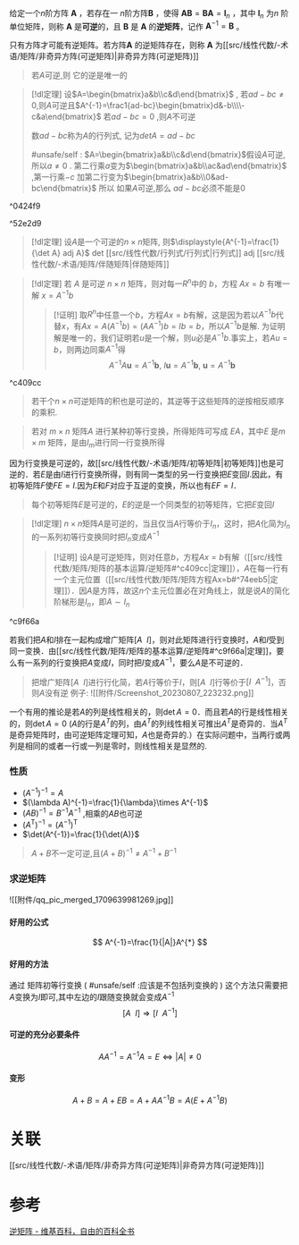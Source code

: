 
给定一个$n$阶方阵 $\mathbf{A}$ ，若存在一 $n$阶方阵$\mathbf {B}$ ，使得 $\mathbf{AB}=\mathbf{BA}=\mathbf{I}_n$ ，其中  $\mathbf{I}_n$ 为$n$ 阶单位矩阵，则称 $\mathbf{A}$ 是**可逆**的，且 $\mathbf {B}$ 是 $\mathbf{A}$ 的**逆矩阵**，记作 $\mathbf {A} ^{-1}=\mathbf {B}$ 。

只有方阵才可能有逆矩阵。若方阵$\mathbf{A}$ 的逆矩阵存在，则称 $\mathbf{A}$ 为[[src/线性代数/-术语/矩阵/非奇异方阵(可逆矩阵)|非奇异方阵(可逆矩阵)]]

> 若$A$可逆,则 它的逆是唯一的


> [!dl定理] 
> 设$A=\begin{bmatrix}a&b\\c&d\end{bmatrix}$ , 若$ad-bc\neq0$,则$A$可逆且$A^{-1}=\frac1{ad-bc}\begin{bmatrix}d&-b\\\\-c&a\end{bmatrix}$
> 若$ad-bc=0$ ,则$A$不可逆
> 
> 数$ad-bc$称为$A$的行列式, 记为$det A=ad-bc$
> 
> 
> #unsafe/self  : $A=\begin{bmatrix}a&b\\c&d\end{bmatrix}$假设$A$可逆,所以$a\neq 0$ . 第二行乘$a$变为$\begin{bmatrix}a&b\\ac&ad\end{bmatrix}$ ,第一行乘$-c$ 加第二行变为$\begin{bmatrix}a&b\\0&ad-bc\end{bmatrix}$ 所以 如果$A$可逆,那么 $ad-bc$必须不能是$0$ 

^0424f9

^52e2d9
> [!dl定理] 
> 设$A$是一个可逆的$n\times n$矩阵, 则$\displaystyle{A^{-1}=\frac{1}{\det A} adj A}$
> det [[src/线性代数/行列式/行列式|行列式]]
> adj [[src/线性代数/-术语/矩阵/伴随矩阵|伴随矩阵]]


> [!dl定理] 
> 若 $A$ 是可逆 $n\times n$ 矩阵，则对每一$R^{n}$中的 $b$，方程 $Ax=b$ 有唯一解 $x=A^{-1}b$ 
> > [!证明] 
> > 取$R^{n}$中任意一个$b$，方程$Ax=b$有解，这是因为若以$A^{-1}b$代替$x$，有$Ax=A(A^{-1}b)=(AA^{-1})b=Ib=b$，所以$A^{-1}b$是解.
> > 为证明解是唯一的，我们证明若$u$是一个解，则$u$必是$A^{-1}b$.事实上，若$Au=b$，则两边同乘$A^{-1}$得$$A^{-1}A\boldsymbol{u}=A^{-1}\boldsymbol{b},~I\boldsymbol{u}=A^{-1}\boldsymbol{b},~\boldsymbol{u}=A^{-1}\boldsymbol{b}$$

^c409cc

> 若干个$n\times n$可逆矩阵的积也是可逆的，其逆等于这些矩阵的逆按相反顺序的乘积.


> 若对 $m×n$ 矩阵$A$ 进行某种初等行变换，所得矩阵可写成 $EA$，其中$E$ 是$m×m$ 矩阵，是由$I_m$进行同一行变换所得

因为行变换是可逆的，故[[src/线性代数/-术语/矩阵/初等矩阵|初等矩阵]]也是可逆的．若$E$是由$I$进行行变换所得，则有同一类型的另一行变换把$E$变回$I$.因此，有初等矩阵$F$使$FE=I$.因为$E$和$F$对应于互逆的变换，所以也有$EF=I$．

> 每个初等矩阵$E$是可逆的，$E$的逆是一个同类型的初等矩阵，它把$E$变回$I$


> [!dl定理] 
> $n\times n$矩阵$A$是可逆的，当且仅当$A$行等价于$I_n$，这时，把$A$化简为$I_n$的一系列初等行变换同时把$I_n$变成$A^{-1}$
> > [!证明] 
> > 设$A$是可逆矩阵，则对任意$b$，方程$Ax=b$有解（[[src/线性代数/矩阵/矩阵的基本运算/逆矩阵#^c409cc|定理]]），$A$在每一行有一个主元位置（[[src/线性代数/矩阵/矩阵方程Ax=b#^74eeb5|定理]]）．因$A$是方阵，故这$n$个主元位置必在对角线上，就是说$A$的简化阶梯形是$I_n$，即$A\sim I_n$

^c9f66a


若我们把$A$和$I$排在一起构成增广矩阵$[A~~I]$，则对此矩阵进行行变换时，$A$和$I$受到同一变换．由[[src/线性代数/矩阵/矩阵的基本运算/逆矩阵#^c9f66a|定理]]，要么有一系列的行变换把$A$变成$I$，同时把$I$变成$A^{-1}$，要么$A$是不可逆的．

> 把增广矩阵$[A~~I]$进行行化简，若$A$行等价于$I$，则$[A~~I]$行等价于$[I~~A^{-1}]$，否则$A$没有逆
> 例子:
> ![[附件/Screenshot_20230807_223232.png]]





一个有用的推论是若$A$的列是线性相关的，则$\det A=0$．而且若$A$的行是线性相关的，则$\det A=0$ ($A$的行是$A^T$的列，由$A^T$的列线性相关可推出$A^{T}$是奇异的．当$A^{T}$是奇异矩阵时，由可逆矩阵定理可知，$A$也是奇异的.）在实际问题中，当两行或两列是相同的或者一行或一列是零时，则线性相关是显然的.



### 性质
- $\left (A^{-1}  \right )^{-1}=A$ 
- $(\lambda A)^{-1}=\frac{1}{\lambda}\times A^{-1}$ 
- $(AB)^{-1}=B^{-1}A^{-1}$  ,相乘的$AB$也可逆
- $\left (A^\mathrm{T} \right )^{-1}=\left (A^{-1} \right )^{\mathrm{T}}$ 
- $\det(A^{-1})=\frac{1}{\det(A)}$ 

> $A+B$不一定可逆,且$(A+B)^{-1}\neq A^{-1}+B^{-1}$

### 求逆矩阵
![[附件/qq_pic_merged_1709639981269.jpg]]

#### 好用的公式
$$
A^{-1}=\frac{1}{|A|}A^{*}
$$
#### 好用的方法
通过 矩阵初等行变换 ( #unsafe/self :应该是不包括列变换的 )
这个方法只需要把$A$变换为$I$即可,其中左边的$I$跟随变换就会变成$A^{-1}$
$$
[A~~I] \Longrightarrow  [I~~A^{-1}]
$$
#### 可逆的充分必要条件
$$
AA^{-1}=A^{-1}A=E \Longleftrightarrow  |A|\neq  0
$$
#### 变形
$$
A+B=A+EB=A+AA^{-1}B=A(E+A^{-1}B)
$$

# 关联
[[src/线性代数/-术语/矩阵/非奇异方阵(可逆矩阵)|非奇异方阵(可逆矩阵)]]

# 参考
[逆矩阵 - 维基百科，自由的百科全书](https://zh.wikipedia.org/wiki/%E9%80%86%E7%9F%A9%E9%98%B5)
